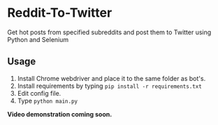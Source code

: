 # Reddit-To-Twitter
 Get hot posts from specified subreddits and post them to Twitter using Python and Selenium

## Usage

1. Install Chrome webdriver and place it to the same folder as bot's.
2. Install requirements by typing ``pip install -r requirements.txt``
3. Edit config file.
4. Type ``python main.py``

**Video demonstration coming soon.**
